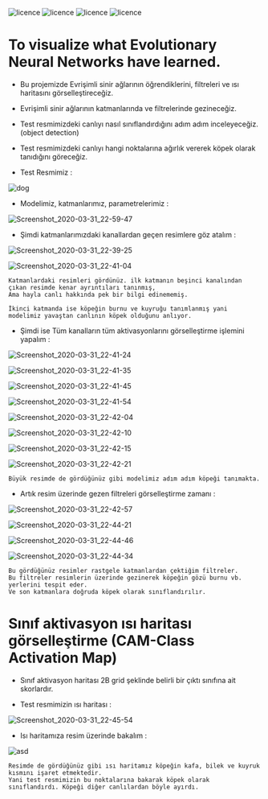 ![licence](https://img.shields.io/badge/Keras-V2.3.1-red)
![licence](https://img.shields.io/badge/Tensorflow-V2.0-yellow)
![licence](https://img.shields.io/badge/Ahmet%20Furkan-DEM%C4%B0R-blue)
![licence](https://img.shields.io/badge/demir-ai-blueviolet)

# To visualize what Evolutionary Neural Networks have learned.

* Bu projemizde Evrişimli sinir ağlarının öğrendiklerini, filtreleri ve ısı haritasını görselleştireceğiz.

* Evrişimli sinir ağlarının katmanlarında ve filtrelerinde gezineceğiz.

* Test resmimizdeki canlıyı nasıl sınıflandırdığını adım adım inceleyeceğiz. (object detection)

* Test resmimizdeki canlıyı hangi noktalarına ağırlık vererek köpek olarak tanıdığını göreceğiz. 

* Test Resmimiz : 

![dog](https://user-images.githubusercontent.com/54184905/78069651-1d7fce00-73a3-11ea-95f8-2b86aa279b2b.jpg)

* Modelimiz, katmanlarımız, parametrelerimiz :

![Screenshot_2020-03-31_22-59-47](https://user-images.githubusercontent.com/54184905/78069826-68014a80-73a3-11ea-8f0e-c90e07200bed.png)

* Şimdi katmanlarımızdaki kanallardan geçen resimlere göz atalım :

![Screenshot_2020-03-31_22-39-25](https://user-images.githubusercontent.com/54184905/78069973-ac8ce600-73a3-11ea-9eac-c5a96f32d5b1.png)

![Screenshot_2020-03-31_22-41-04](https://user-images.githubusercontent.com/54184905/78069975-ad257c80-73a3-11ea-8c78-15b828a1c440.png)

    Katmanlardaki resimleri gördünüz. ilk katmanın beşinci kanalından çıkan resimde kenar ayrıntıları tanınmış,
    Ama hayla canlı hakkında pek bir bilgi edinememiş.
    
    İkinci katmanda ise köpeğin burnu ve kuyruğu tanımlanmış yani modelimiz yavaştan canlının köpek olduğunu anlıyor.
    
* Şimdi ise Tüm kanalların tüm aktivasyonlarını görselleştirme işlemini yapalım : 

![Screenshot_2020-03-31_22-41-24](https://user-images.githubusercontent.com/54184905/78070495-8f0c4c00-73a4-11ea-8b2a-21581c06e456.png)

![Screenshot_2020-03-31_22-41-35](https://user-images.githubusercontent.com/54184905/78070499-90d60f80-73a4-11ea-8dea-d5c339237d23.png)

![Screenshot_2020-03-31_22-41-45](https://user-images.githubusercontent.com/54184905/78070501-929fd300-73a4-11ea-8bbb-a28b0185168f.png)

![Screenshot_2020-03-31_22-41-54](https://user-images.githubusercontent.com/54184905/78070532-a0edef00-73a4-11ea-997e-8142076815f0.png)

![Screenshot_2020-03-31_22-42-04](https://user-images.githubusercontent.com/54184905/78070535-a2b7b280-73a4-11ea-965e-886020bd91d7.png)

![Screenshot_2020-03-31_22-42-10](https://user-images.githubusercontent.com/54184905/78070543-a51a0c80-73a4-11ea-9f17-7de4222e22ca.png)

![Screenshot_2020-03-31_22-42-15](https://user-images.githubusercontent.com/54184905/78070559-ae0ade00-73a4-11ea-80ed-ae0c4206ee10.png)

![Screenshot_2020-03-31_22-42-21](https://user-images.githubusercontent.com/54184905/78070560-aea37480-73a4-11ea-9339-1fbc7ef4738a.png)

    Büyük resimde de gördüğünüz gibi modelimiz adım adım köpeği tanımakta.
    
* Artık resim üzerinde gezen filtreleri görselleştirme zamanı : 

![Screenshot_2020-03-31_22-42-57](https://user-images.githubusercontent.com/54184905/78071091-8a946300-73a5-11ea-8c9c-e1b26fb99018.png)

![Screenshot_2020-03-31_22-44-21](https://user-images.githubusercontent.com/54184905/78071095-8bc59000-73a5-11ea-9acd-4111f5ce64a7.png)

![Screenshot_2020-03-31_22-44-46](https://user-images.githubusercontent.com/54184905/78071097-8cf6bd00-73a5-11ea-988d-c54d80783ed7.png)

![Screenshot_2020-03-31_22-44-34](https://user-images.githubusercontent.com/54184905/78071105-8ff1ad80-73a5-11ea-9960-947d6cd7969d.png)

    Bu gördüğünüz resimler rastgele katmanlardan çektiğim filtreler.
    Bu filtreler resimlerin üzerinde gezinerek köpeğin gözü burnu vb. yerlerini tespit eder.
    Ve son katmanlara doğruda köpek olarak sınıflandırılır.

# Sınıf aktivasyon ısı haritası görselleştirme (CAM-Class Activation Map)

* Sınıf aktivasyon haritası 2B grid şeklinde belirli bir çıktı sınıfına ait skorlardır.

* Test resmimizin ısı haritası : 

![Screenshot_2020-03-31_22-45-54](https://user-images.githubusercontent.com/54184905/78071588-7735c780-73a6-11ea-8e12-8a17f57cddfd.png)

* Isı haritamıza resim üzerinde bakalım : 

![asd](https://user-images.githubusercontent.com/54184905/78071607-7c931200-73a6-11ea-90fd-8e669296dbde.jpg)

    Resimde de gördüğünüz gibi ısı haritamız köpeğin kafa, bilek ve kuyruk kısmını işaret etmektedir.
    Yani test resmimizin bu noktalarına bakarak köpek olarak sınıflandırdı. Köpeği diğer canlılardan böyle ayırdı.

